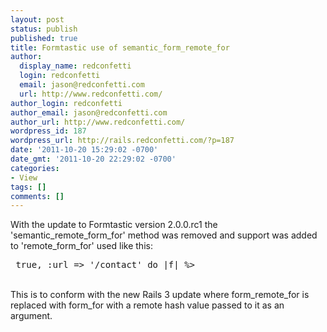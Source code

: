 ```yaml
---
layout: post
status: publish
published: true
title: Formtastic use of semantic_form_remote_for
author:
  display_name: redconfetti
  login: redconfetti
  email: jason@redconfetti.com
  url: http://www.redconfetti.com/
author_login: redconfetti
author_email: jason@redconfetti.com
author_url: http://www.redconfetti.com/
wordpress_id: 187
wordpress_url: http://rails.redconfetti.com/?p=187
date: '2011-10-20 15:29:02 -0700'
date_gmt: '2011-10-20 22:29:02 -0700'
categories:
- View
tags: []
comments: []
---
```

<p>With the update to Formtastic version 2.0.0.rc1 the 'semantic_remote_form_for' method was removed and support was added to 'remote_form_for' used like this:</p>
<pre class="brush:rails"> true, :url => '/contact' do |f| %></pre><br />
This is to conform with the new Rails 3 update where form_remote_for is replaced with form_for with a remote hash value passed to it as an argument.</p>
